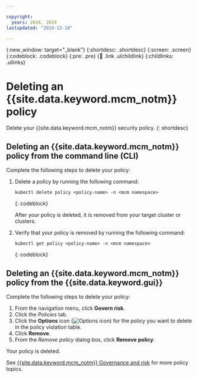 ```yaml
---

copyright:
  years: 2018, 2019
lastupdated: "2019-12-10"

---
```


{:new_window: target="_blank"}
{:shortdesc: .shortdesc}
{:screen: .screen}
{:codeblock: .codeblock}
{:pre: .pre}
{:child: .link .ulchildlink}
{:childlinks: .ullinks}

# Deleting an {{site.data.keyword.mcm_notm}} policy

Delete your {{site.data.keyword.mcm_notm}} security policy.
{: shortdesc}

## Deleting an {{site.data.keyword.mcm_notm}} policy from the command line (CLI)

Complete the following steps to delete your policy:

1. Delete a policy by running the following command:

    ```
    kubectl delete policy <policy-name> -n <mcm namespace>  
    ```
    {: codeblock}

    After your policy is deleted, it is removed from your target cluster or clusters.

2. Verify that your policy is removed by running the following command:

    ```
    kubectl get policy <policy-name> -n <mcm namespace>
    ```
    {: codeblock}

## Deleting an {{site.data.keyword.mcm_notm}} policy from the {{site.data.keyword.gui}}

Complete the following steps to delete your policy:

1. From the navigation menu, click **Govern risk**.
2. Click the _Policies_ tab. 
3. Click the **Options** icon (<img src="../images/icons/menu-overflow_16.svg" alt="Options icon">) for the policy you want to delete in the policy violation table.
4. Click **Remove**.
5. From the _Remove policy_ dialog box, click **Remove policy**. 

Your policy is deleted.

See [{{site.data.keyword.mcm_notm}} Governance and risk](compliance_intro.md) for more policy topics.
